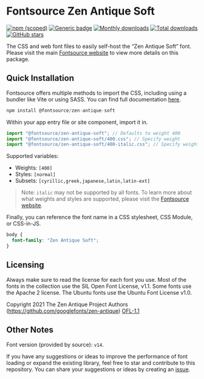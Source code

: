 # Fontsource Zen Antique Soft

[![npm (scoped)](https://img.shields.io/npm/v/@fontsource/zen-antique-soft?color=brightgreen)](https://www.npmjs.com/package/@fontsource/zen-antique-soft) [![Generic badge](https://img.shields.io/badge/fontsource-passing-brightgreen)](https://github.com/fontsource/fontsource) [![Monthly downloads](https://badgen.net/npm/dm/@fontsource/zen-antique-soft)](https://github.com/fontsource/fontsource) [![Total downloads](https://badgen.net/npm/dt/@fontsource/zen-antique-soft)](https://github.com/fontsource/fontsource) [![GitHub stars](https://img.shields.io/github/stars/fontsource/fontsource.svg?style=social&label=Star)](https://github.com/fontsource/fontsource/stargazers)

The CSS and web font files to easily self-host the “Zen Antique Soft” font. Please visit the main [Fontsource website](https://fontsource.org/fonts/zen-antique-soft) to view more details on this package.

## Quick Installation

Fontsource offers multiple methods to import the CSS, including using a bundler like Vite or using SASS. You can find full documentation [here](https://fontsource.org/docs/getting-started/introduction).

```javascript
npm install @fontsource/zen-antique-soft
```

Within your app entry file or site component, import it in.

```javascript
import "@fontsource/zen-antique-soft"; // Defaults to weight 400
import "@fontsource/zen-antique-soft/400.css"; // Specify weight
import "@fontsource/zen-antique-soft/400-italic.css"; // Specify weight and style
```

Supported variables:
- Weights: `[400]`
- Styles: `[normal]`
- Subsets: `[cyrillic,greek,japanese,latin,latin-ext]`

> Note: `italic` may not be supported by all fonts. To learn more about what weights and styles are supported, please visit the [Fontsource website](https://fontsource.org/fonts/zen-antique-soft).

Finally, you can reference the font name in a CSS stylesheet, CSS Module, or CSS-in-JS.

```css
body {
  font-family: "Zen Antique Soft";
}
```

## Licensing
Always make sure to read the license for each font you use. Most of the fonts in the collection use the SIL Open Font License, v1.1. Some fonts use the Apache 2 license. The Ubuntu fonts use the Ubuntu Font License v1.0.

Copyright 2021 The Zen Antique Project Authors (https://github.com/googlefonts/zen-antique)
[OFL-1.1](https://openfontlicense.org)

## Other Notes
Font version (provided by source): `v14`.

If you have any suggestions or ideas to improve the performance of font loading or expand the existing library, feel free to star and contribute to this repository. You can share your suggestions or ideas by creating an [issue](https://github.com/fontsource/fontsource/issues).